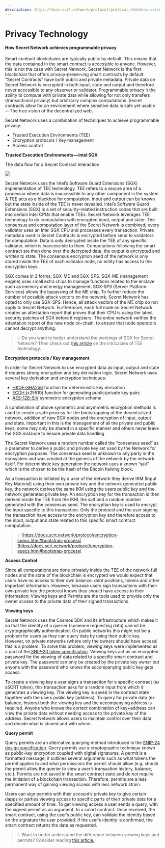 ```yaml
---
description: https://docs.scrt.network/protocol/protocol.html#how-secret-works
---
```


# Privacy Technology

#### How Secret Network achieves programmable privacy

Smart contract blockchains are typically public by default. This means that the data contained in the smart contract is accessible to anyone. However, this is not the case with Secret Network. Secret Network is the first blockchain that offers privacy-preserving smart contracts by default. “Secret Contracts” have both public and private metadata. Private data on Secret Network is encrypted in both input, state and output and therefore never accessible to any observer or validator. Programmable privacy it the ability to compute with private data while allowing for not only transfers (transactional privacy) but arbitrarily complex computations. Secret contracts allow for an environment where sensitive data is safe yet usable — The true vision of the decentralized web.&#x20;

Secret Network uses a combination of techniques to achieve programmable privacy:

* Trusted Execution Environments (TEE)
* Encryption protocols / Key management
* Access control

**Trusted Execution Environments — Intel SGX**

The data flow for a Secret Contract interaction

![](https://cdn-images-1.medium.com/max/800/0\*CkxsmqlU0i-k--V7.png)

Secret Network uses the Intel’s Software Guard Extensions (SGX) implementation of TEE technology. TEE refers to a secure area of a processor where data is inaccessible to any other component in the system. A TEE acts as a blackbox for computation, input and output can be known but the state inside of the TEE is never revealed. Intel’s Software Guard Extensions (SGX) is a set of security-related instruction codes that are built into certain Intel CPUs that enable TEEs. Secret Network leverages TEE technology to do computation with encrypted input, output and state. The consensus and computation layer of the Secret Network is combined; every validator uses an Intel SGX CPU and processes every transaction. Private metadata used in Secret Contracts is encrypted before send to validators for computation. Data is only decrypted inside the TEE of any specific validator, which is inaccessible to them. Computations following the smart contract are then done over the decrypted data, the output is encrypted and written to state. The consensus encryption seed of the network is only stored inside the TEE of each validator node, no entity has access to the encryption keys.

SGX comes in 2 forms; SGX-ME and SGX-SPS. SGX-ME (management engine) uses small extra chips to manage functions related to the enclave such as memory and energy management. SGX-SPS (Server Platform Services) allows the bypassing of the ME chip. To further reduce the number of possible attack vectors on the network, Secret Network has opted to only use SGX-SPS. Hence, all attack vectors of the ME chip do not apply to Secret Network. Furthermore, each full node on Secret Network creates an attestation report that proves that their CPU is using the latest security patches of SGX before it registers. The entire network verifies the attestation report of the new node on-chain, to ensure that node operators cannot decrypt anything.

> 💡 Do you want to better understand the workings of SGX for Secret Network? Then check out t[his article](https://carter-woetzel.medium.com/secret-network-tees-lets-talk-fud-vulnerability-33ca94b6df38) on the intricacies of TEE technology.

**Encryption protocols / Key management**

In order for Secret Network to use encrypted data as input, output and state it requires strong encryption and key derivation logic. Secret Network uses several key derivation and encryption techniques:

* [HKDF-SHA256](https://datatracker.ietf.org/doc/html/rfc5869#section-2) function for deterministic key derivation&#x20;
* [ECDH ](https://en.wikipedia.org/wiki/Elliptic-curve\_Diffie%E2%80%93Hellman)(x25519) function for generating public/private key pairs
* [AES-128-SIV](https://tools.ietf.org/html/rfc5297) symmetric encryption scheme

A combination of above symmetric and asymmetric encryption methods is used to create a safe process for the bootstrapping of the decentralized network, addition of new SGX nodes and the encryption of input, output and state. Important in this is the management of all the private and public keys, some may only be shared in a specific manner and others never leave the SGX instance to ensure private data handling.

The Secret Network uses a random number called the “consensus seed” as a parameter to derive a public and private key set used by the Network for encryption purposes. The consensus seed is unknown to any party in the ecosystem and was created at the genesis of the network by the network itself. For deterministic key generation the network uses a known “salt” which is the chosen to be the hash of the Bitcoin halving block.

As a transaction is initiated by a user of the network they derive IKM (Input Key Material) using their own private key and the network generated public key, the network derives the same IKM using the users public key and the network generated private key. An encryption key for the transaction is then derived inside the TEE from the IKM, the salt and a random number generated with the consensus seed. The encryption key is used to encrypt the input specific to this transaction. Only the protocol and the user signing the transaction have access to the encryption key and therefore access to the input, output and state related to this specific smart contract computation.

> 💡 [https://docs.scrt.network/protocol/encryption-specs.html#bootstrap-process](https://docs.scrt.network/protocol/encryption-specs.html#bootstrap-process)

**Access Control**

Since all computations are done privately inside the TEE of the network full nodes and the state of the blockchain is encrypted we would expect that users have no access to their own balance, debt positions, tokens and other important information. However, because users sign transactions with their own private key the protocol knows they should have access to their information; Viewing keys and Permits are the tools used to provide only the owner access to the private data of their signed transactions.

**Viewing keys**

Secret Network uses the Cosmos SDK and its infrastructure which makes it so that the identity of a querier (someone requesting data) cannot be cryptographically authenticated. On public networks this might not be a problem for users as they can query data by using their public key. However, on private networks (where only the owners should have access) this is a problem. To solve this problem, viewing keys were implemented as a part of the[ SNIP-20 token specification](https://github.com/SecretFoundation/SNIPs/blob/master/SNIP-20.md). Viewing keys act as an encrypted password for the viewing of data related to a specific smart contract and private key. The password can only be created by the private key owner but anyone with the password who knows the accompanying public key gets access.

To create a viewing key a user signs a transaction for a specific contract (ex sSCRT token), this transaction asks for a random input from which it generates a viewing key. The viewing key is saved in the contract state together with the users public key (address). To query for private data (ex balance, history) both the viewing key and the accompanying address is required. Anyone who knows the correct combination of key+address can view the private data without needing access to the private key of the address. Secret Network allows users to maintain control over their data and decide what is shared and with whom.

**Query permit**

Query permits are an alternative querying method introduced in the [SNIP-24 design specification](https://github.com/SecretFoundation/SNIPs/blob/master/SNIP-24.md). Query permits use a cryptographic technique known as public-key encryption coupled with digital signatures. A permit is a formatted message, it outlines several arguments such as what tokens the permit applies to and what permissions the permit should allow (e.g. should the permit allow the querier to view a user’s transaction history, balance, etc.). Permits are not saved in the smart contract state and do not require the initiation of a blockchain transaction. Therefore, permits are a less permanent way of gaining viewing access with less network strain.

Users can sign permits with their account’s private key to give certain dapps or parties viewing access to specific parts of their private data for a specified amount of time. To get viewing access a user sends a query, with the signed permit as an argument, to a smart contract. Once received, the smart contract, using the user’s public key, can validate the identity based on the signature the user provided. If the user’s identity is confirmed, the smart contract returns the data as requested.&#x20;

> 💡 Want to better understand the difference between viewing keys and permits? Consider reading [this article.](https://medium.com/@secretnetwork/secret-network-access-control-viewing-keys-vs-permits-97baad539e72)
